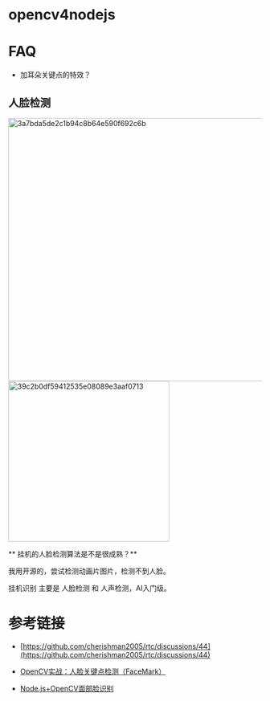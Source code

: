 
# opencv4nodejs


# FAQ

* 加耳朵关键点的特效？

## 人脸检测

<img width="524" alt="3a7bda5de2c1b94c8b64e590f692c6b" src="https://user-images.githubusercontent.com/17688273/149617582-da2e6514-95bd-4856-bb2a-5d7f16dde517.png">

<img width="320" alt="39c2b0df59412535e08089e3aaf0713" src="https://user-images.githubusercontent.com/17688273/149617590-8be78d41-c54c-4f7e-8060-639f8af6f76a.png">

** 挂机的人脸检测算法是不是很成熟？**

我用开源的，尝试检测动画片图片，检测不到人脸。

挂机识别  主要是 人脸检测 和 人声检测，AI入门级。

# 参考链接

- [https://github.com/cherishman2005/rtc/discussions/44](https://github.com/cherishman2005/rtc/discussions/44)

- [OpenCV实战：人脸关键点检测（FaceMark）](https://zhuanlan.zhihu.com/p/35390012)

- [Node.js+OpenCV面部脸识别](https://cloud.tencent.com/developer/article/1051590)
